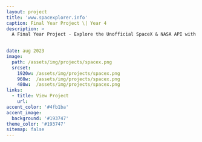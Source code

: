 ```yaml
---
layout: project
title: 'www.spacexplorer.info'
caption: Final Year Project \| Year 4
description: >
  A Final Year Project - Explore the Unofficial SpaceX & NASA API with Data Science.

  
date: aug 2023
image: 
  path: /assets/img/projects/spacex.png
  srcset: 
    1920w: /assets/img/projects/spacex.png
    960w:  /assets/img/projects/spacex.png
    480w:  /assets/img/projects/spacex.png
links:
  - title: View Project
    url: 
accent_color: '#4fb1ba'
accent_image:
  background: '#193747'
theme_color: '#193747'
sitemap: false
---
```

